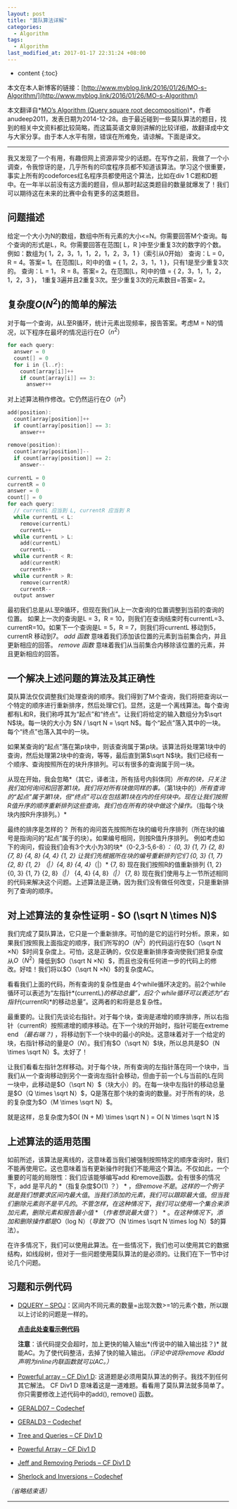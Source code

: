 ```yaml
---
layout: post
title: "莫队算法详解"
categories:
  - Algorithm
tags:
  - Algorithm
last_modified_at: 2017-01-17 22:31:24 +08:00
---
```


* content
{:toc}


本文在本人新博客的链接：[http://www.myblog.link/2016/01/26/MO-s-Algorithm/](http://www.myblog.link/2016/01/26/MO-s-Algorithm/)

本文翻译自*[MO’s Algorithm (Query square root decomposition)][1]*，作者anudeep2011，发表日期为2014-12-28。由于最近碰到一些莫队算法的题目，找到的相关中文资料都比较简略，而这篇英语文章则讲解的比较详细，故翻译成中文与大家分享。由于本人水平有限，错误在所难免，请谅解。下面是译文。

---------

我又发现了一个有用，有趣但网上资源非常少的话题。在写作之前，我做了一个小调查，令我惊讶的是，几乎所有的印度程序员都不知道该算法。学习这个很重要，事实上所有的codeforces红名程序员都使用这个算法，比如在div 1 C题和D题中。在一年半以前没有这方面的题目，但从那时起这类题目的数量就爆发了！我们可以期待这在未来的比赛中会有更多的这类题目。

## 问题描述

给定一个大小为N的数组，数组中所有元素的大小<=N。你需要回答M个查询。每个查询的形式是L，R。你需要回答在范围[ L，R ]中至少重复3次的数字的个数。
例如：数组为{ 1，2，3，1，1，2，1，2，3，1 }（索引从0开始）
查询：L = 0，R = 4。答案= 1。在范围[L，R]中的值 = { 1，2，3，1，1 }，只有1是至少重复3次的。
查询：L = 1， R = 8。答案= 2。在范围[L，R]中的值 = { 2，3，1，1，2，1，2，3 }， 1重复3遍并且2重复3次。至少重复3次的元素数目=答案= 2。





## 复杂度$O (N ^ 2)$的简单的解法

对于每一个查询，从L至R循环，统计元素出现频率，报告答案。考虑M = N的情况，以下程序在最坏的情况运行在$O（n ^ 2）$

``` c++
for each query:
  answer = 0
  count[] = 0
  for i in {l..r}:
    count[array[i]]++
    if count[array[i]] == 3:
      answer++
```
对上述算法稍作修改。它仍然运行在$O（n ^ 2）$

``` c++
add(position):
  count[array[position]]++
  if count[array[position]] == 3:
    answer++
 
remove(position):
  count[array[position]]--
  if count[array[position]] == 2:
    answer--
 
currentL = 0
currentR = 0
answer = 0
count[] = 0
for each query:
  // currentL 应当到 L, currentR 应当到 R
  while currentL < L:
    remove(currentL)
    currentL++
  while currentL > L:
    add(currentL)
    currentL--
  while currentR < R:
    add(currentR)
    currentR++
  while currentR > R:
    remove(currentR)
    currentR--
  output answer
```
最初我们总是从L至R循环，但现在我们从上一次查询的位置调整到当前的查询的位置。
如果上一次的查询是L = 3，R = 10，则我们在查询结束时有currentL=3、currentR=10。如果下一个查询是L = 5，R = 7，则我们将currentL 移动到5，currentR 移动到7。
*add 函数* 意味着我们添加该位置的元素到当前集合内，并且更新相应的回答。
*remove 函数* 意味着我们从当前集合内移除该位置的元素，并且更新相应的回答。


## 一个解决上述问题的算法及其正确性

莫队算法仅仅调整我们处理查询的顺序。我们得到了M个查询，我们将把查询以一个特定的顺序进行重新排序，然后处理它们。显然，这是一个离线算法。每个查询都有L和R，我们称呼其为“起点”和“终点”。让我们将给定的输入数组分为$\sqrt N$块。每一块的大小为 $N / \sqrt N =  \sqrt N$。每个“起点”落入其中的一块。每个“终点”也落入其中的一块。

如果某查询的“起点”落在第p块中，则该查询属于第p块。该算法将处理第1块中的查询，然后处理第2块中的查询，等等，最后直到第$\sqrt N$块。我们已经有一个顺序、查询按照所在的块升序排列。可以有很多的查询属于同一块。

从现在开始，我会忽略*（其它，译者注，所有括号内斜体同）*所有的块，只关注我们如何询问和回答第1块。我们将对所有块做同样的事。*（第1块中的）*所有查询的“起点”属于第1块，但“终点”可以在包括第1块在内的任何块中。现在让我们按照R值升序的顺序重新排列这些查询。我们也在所有的块中做这个操作。*（指每个块块内按R升序排列。）*

最终的排序是怎样的？
所有的询问首先按照所在块的编号升序排列（所在块的编号是指询问的“起点”属于的块）。如果编号相同，则按R值升序排列。
例如考虑如下的询问，假设我们会有3个大小为3的块*（0-2,3-5,6-8）*：
{0, 3} {1, 7} {2, 8} {7, 8} {4, 8} {4, 4} {1, 2}
让我们先根据所在块的编号重新排列它们
{0, 3} {1, 7} {2, 8} {1, 2} *（|）*{4, 8} {4, 4}*（|）* {7, 8}
现在我们按照R的值重新排列
{1, 2} {0, 3} {1, 7} {2, 8}*（|）* {4, 4} {4, 8}*（|）* {7, 8}
现在我们使用与上一节所述相同的代码来解决这个问题。上述算法是正确，因为我们没有做任何改变，只是重新排列了查询的顺序。


## 对上述算法的复杂性证明 - $O (\sqrt N  \times N)$

我们完成了莫队算法，它只是一个重新排序。可怕的是它的运行时分析。原来，如果我们按照我上面指定的顺序，我们所写的$O（N ^ 2）$的代码运行在$O（\sqrt N ×N）$时间复杂度上。可怕，这是正确的，仅仅是重新排序查询使我们把复杂度从$O（N ^ 2）$降低到$O（\sqrt N ×N）$，而且也没有任何进一步的代码上的修改。好哇！我们将以$O（\sqrt N ×N）$的复杂度AC。

看看我们上面的代码，所有查询的复杂性是由 4个while循环决定的。前2个while循环可以表述为“左指针*(currentL)*的移动总量”，后2个 while循环可以表述为“右指针*(currentR)*的移动总量”。这两者的和将是总复杂性。

最重要的。让我们先谈论右指针。对于每个块，查询是递增的顺序排序，所以右指针（currentR）按照递增的顺序移动。在下一个块的开始时，指针可能在extreme end *（最右端？)* ，将移动到下一个块中的最小的R处。这意味着对于一个给定的块，右指针移动的量是$O（N）$。我们有$O（\sqrt N）$块，所以总共是$O（N  \times \sqrt N）$。太好了！

让我们看看左指针怎样移动。对于每个块，所有查询的左指针落在同一个块中，当我们从一个查询移动到另个一查询左指针会移动，但由于前一个L与当前的L在同一块中，此移动是$O（\sqrt N）$（块大小）的。在每一块中左指针的移动总量是$O（Q  \times \sqrt N）$，Q是落在那个块的查询的数量。对于所有的块，总的复杂度为$O（M  \times \sqrt N）$。

就是这样，总复杂度为$O( (N + M)  \times \sqrt N ) = O( N  \times \sqrt N )$

## 上述算法的适用范围

如前所述，该算法是离线的，这意味着当我们被强制按照特定的顺序查询时，我们不能再使用它。这也意味着当有更新操作时我们不能用这个算法。不仅如此，一个重要的可能的局限性：我们应该能够编写add 和remove函数。会有很多的情况下，add 是平凡的 *（指复杂度$O(1) $？）*，但remove不是。这样的一个例子就是我们想要求区间内最大值。当我们添加的元素，我们可以跟踪最大值。但当我们删除元素则不是平凡的。不管怎样，在这种情况下，我们可以使用一个集合来添加元素，删除元素和报告 最小值*（作者想说最大值？）*。在这种情况下，添加和删除操作都是$O（log N）$（导致了$O（N  \times \sqrt N  \times log N）$的算法）。

在许多情况下，我们可以使用此算法。在一些情况下，我们也可以使用其它的数据结构，如线段树，但对于一些问题使用莫队算法的是必须的。让我们在下一节中讨论几个问题。

## 习题和示例代码
- [DQUERY – SPOJ][2]：区间内不同元素的数量=出现次数>=1的元素个数，所以跟以上讨论的问题是一样的。

  **[点击此处查看示例代码][3]**

  **注意**：该代码提交会超时，加上更快的输入输出*(传说中的输入输出挂？)* 就能AC。为了使代码整洁，去掉了快的输入输出。*（评论中说将remove 和add 声明为inline内联函数就可以AC。）*
- [Powerful array – CF Div1 D][4]: 这道题是必须用莫队算法的例子。我找不到任何其它解法。 CF Div1 D 意味着这是一道难题。看看用了莫队算法就多简单了。 你只需要修改上述代码中的add(), remove() 函数。
- [GERALD07 – Codechef][5]
- [GERALD3 – Codechef][6]
- [Tree and Queries – CF Div1 D][7]
- [Powerful Array – CF Div1 D][8]
- [Jeff and Removing Periods – CF Div1 D][8]
- [Sherlock and Inversions – Codechef][8]

*（省略结束语）*

---------

[1]: http://blog.anudeep2011.com/mos-algorithm/
[2]: http://www.spoj.com/problems/DQUERY/
[3]: https://github.com/anudeep2011/programming/blob/master/DQUERY.cpp
[4]: http://codeforces.com/contest/86/problem/D
[5]: http://www.codechef.com/MARCH14/problems/GERALD07
[6]: http://codeforces.com/problemset/problem/375/D
[7]: http://codeforces.com/problemset/problem/375/D
[8]: http://www.codechef.com/problems/IITI15